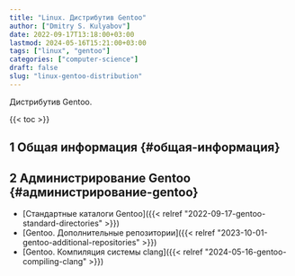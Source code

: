 ```yaml
---
title: "Linux. Дистрибутив Gentoo"
author: ["Dmitry S. Kulyabov"]
date: 2022-09-17T13:18:00+03:00
lastmod: 2024-05-16T15:21:00+03:00
tags: ["linux", "gentoo"]
categories: ["computer-science"]
draft: false
slug: "linux-gentoo-distribution"
---
```


Дистрибутив Gentoo.

<!--more-->

{{< toc >}}


## <span class="section-num">1</span> Общая информация {#общая-информация}


## <span class="section-num">2</span> Администрирование Gentoo {#администрирование-gentoo}

-   [Стандартные каталоги Gentoo]({{< relref "2022-09-17-gentoo-standard-directories" >}})
-   [Gentoo. Дополнительные репозитории]({{< relref "2023-10-01-gentoo-additional-repositories" >}})
-   [Gentoo. Компиляция системы clang]({{< relref "2024-05-16-gentoo-compiling-clang" >}})
